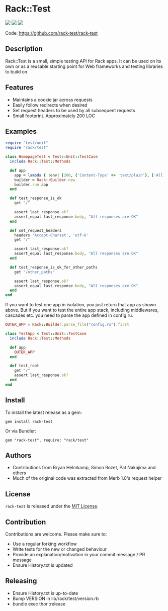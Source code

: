 # Rack::Test
[<img src="https://travis-ci.org/rack-test/rack-test.svg?branch=master" />](https://travis-ci.org/rack-test/rack-test)
[<img src="https://codeclimate.com/github/rack-test/rack-test.svg" />](https://codeclimate.com/github/rack-test/rack-test)
[<img src="https://codeclimate.com/github/rack-test/rack-test/badges/coverage.svg" />](https://codeclimate.com/github/rack-test/rack-test)

Code: https://github.com/rack-test/rack-test

## Description

Rack::Test is a small, simple testing API for Rack apps. It can be used on its
own or as a reusable starting point for Web frameworks and testing libraries
to build on.

## Features

* Maintains a cookie jar across requests
* Easily follow redirects when desired
* Set request headers to be used by all subsequent requests
* Small footprint. Approximately 200 LOC

## Examples
```ruby
require "test/unit"
require "rack/test"

class HomepageTest < Test::Unit::TestCase
  include Rack::Test::Methods

  def app
    app = lambda { |env| [200, {'Content-Type' => 'text/plain'}, ['All responses are OK']] }
    builder = Rack::Builder.new
    builder.run app
  end

  def test_response_is_ok
    get "/"

    assert last_response.ok?
    assert_equal last_response.body, "All responses are OK"
  end

  def set_request_headers
    headers 'Accept-Charset', 'utf-8'
    get "/"

    assert last_response.ok?
    assert_equal last_response.body, "All responses are OK"
  end

  def test_response_is_ok_for_other_paths
    get "/other_paths"

    assert last_response.ok?
    assert_equal last_response.body, "All responses are OK"
  end
end
```

If you want to test one app in isolation, you just return that app as shown above. But if you want to test the entire app stack, including middlewares, cascades etc. you need to parse the app defined in config.ru.

```ruby
OUTER_APP = Rack::Builder.parse_file("config.ru").first

class TestApp < Test::Unit::TestCase
  include Rack::Test::Methods

  def app
    OUTER_APP
  end

  def test_root
    get "/"
    assert last_response.ok?
  end
end
```


## Install

To install the latest release as a gem:

`gem install rack-test`

Or via Bundler:

`gem "rack-test", require: "rack/test"`

## Authors

- Contributions from Bryan Helmkamp, Simon Rozet, Pat Nakajima and others
- Much of the original code was extracted from Merb 1.0's request helper

## License
`rack-test` is released under the [MIT License](MIT-LICENSE.txt).

## Contribution

Contributions are welcome. Please make sure to:

* Use a regular forking workflow
* Write tests for the new or changed behaviour
* Provide an explanation/motivation in your commit message / PR message
* Ensure History.txt is updated

## Releasing

* Ensure History.txt is up-to-date
* Bump VERSION in lib/rack/test/version.rb
* bundle exec thor :release

